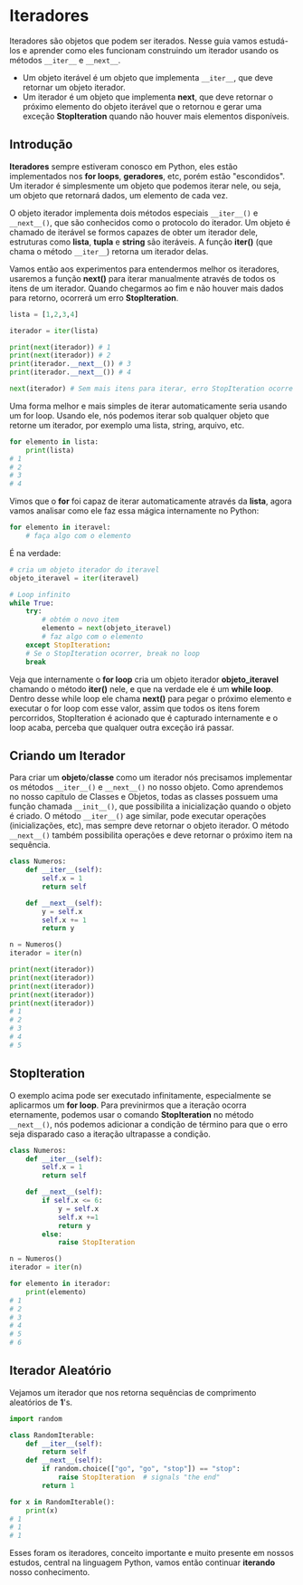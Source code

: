 # Iteradores

Iteradores são objetos que podem ser iterados. Nesse guia vamos estudá-los e aprender como eles funcionam construindo um iterador usando os métodos `__iter__` e `__next__`.

- Um objeto iterável é um objeto que implementa `__iter__`, que deve retornar um objeto iterador.
- Um iterador é um objeto que implementa **next**, que deve retornar o próximo elemento do objeto iterável que o retornou e gerar uma exceção **StopIteration** quando não houver mais elementos disponíveis.

## Introdução

**Iteradores** sempre estiveram conosco em Python, eles estão implementados nos **for loops**, **geradores**, etc, porém estão "escondidos". Um iterador é simplesmente um objeto que podemos iterar nele, ou seja, um objeto que retornará dados, um elemento de cada vez. 

O objeto iterador implementa dois métodos especiais `__iter__()` e `__next__()`, que são conhecidos como o protocolo do iterador. Um objeto é chamado de iterável se formos capazes de obter um iterador dele, estruturas como **lista**, **tupla** e **string** são iteráveis. A função **iter()** (que chama o método `__iter__`) retorna um iterador delas.	

Vamos então aos experimentos para entendermos melhor os iteradores, usaremos a função **next()** para iterar manualmente através de todos os itens de um iterador. Quando chegarmos ao fim e não houver mais dados para retorno, ocorrerá um erro **StopIteration**.

```python
lista = [1,2,3,4]

iterador = iter(lista)

print(next(iterador)) # 1
print(next(iterador)) # 2
print(iterador.__next__()) # 3
print(iterador.__next__()) # 4

next(iterador) # Sem mais itens para iterar, erro StopIteration ocorre
```

Uma forma melhor e mais simples de iterar automaticamente seria usando um for loop. Usando ele, nós podemos iterar sob qualquer objeto que retorne um iterador, por exemplo uma lista, string, arquivo, etc.

```python
for elemento in lista:
    print(lista) 
# 1
# 2
# 3
# 4
```

Vimos que o **for** foi capaz de iterar automaticamente através da **lista**, agora vamos analisar como ele faz essa mágica internamente no Python:

```python
for elemento in iteravel:
    # faça algo com o elemento
```

É na verdade:

```python
# cria um objeto iterador do iteravel
objeto_iteravel = iter(iteravel) 

# Loop infinito
while True:
    try:
        # obtém o novo item
        elemento = next(objeto_iteravel)
	    # faz algo com o elemento
    except StopIteration:
	# Se o StopIteration ocorrer, break no loop
	break  
```

Veja que internamente o **for loop** cria um objeto iterador **objeto_iteravel** chamando o método **iter()** nele, e que na verdade ele é um **while loop**. Dentro desse while loop ele chama **next()** para pegar o próximo elemento e executar o for loop com esse valor, assim que todos os itens forem percorridos, StopIteration é acionado que é capturado internamente e o loop acaba, perceba que qualquer outra exceção irá passar.

## Criando um Iterador

Para criar um **objeto**/**classe** como um iterador nós precisamos implementar os métodos `__iter__()` e `__next__()` no nosso objeto. Como aprendemos no nosso capítulo de Classes e Objetos, todas as classes possuem uma função chamada `__init__()`, que possibilita a inicialização quando o objeto é criado. O método `__iter__()` age similar, pode executar operações (inicializações, etc), mas sempre deve retornar o objeto iterador. O método `__next__()` também possibilita operações e deve retornar o próximo item na sequência.

```python
class Numeros:
    def __iter__(self):
        self.x = 1
        return self

    def __next__(self):
        y = self.x
        self.x += 1
        return y

n = Numeros()
iterador = iter(n)

print(next(iterador))
print(next(iterador))
print(next(iterador))
print(next(iterador))
print(next(iterador))
# 1
# 2
# 3
# 4
# 5
```

## StopIteration

O exemplo acima pode ser executado infinitamente, especialmente se aplicarmos um **for loop**. Para previnirmos que a iteração ocorra eternamente, podemos usar o comando **StopIteration** no método `__next__()`, nós podemos adicionar a condição de término para que o erro seja disparado caso a iteração ultrapasse a condição.

```python
class Numeros:
    def __iter__(self):
        self.x = 1
        return self

    def __next__(self):
        if self.x <= 6:
            y = self.x
            self.x +=1
            return y
        else:
            raise StopIteration

n = Numeros()
iterador = iter(n)

for elemento in iterador:
    print(elemento)
# 1
# 2
# 3
# 4
# 5
# 6
```

## Iterador Aleatório

Vejamos um iterador que nos retorna sequências de comprimento aleatórios de **1**'s.

```python
import random

class RandomIterable:
    def __iter__(self):
        return self
    def __next__(self):
        if random.choice(["go", "go", "stop"]) == "stop":
            raise StopIteration  # signals "the end"
        return 1

for x in RandomIterable():
	print(x)
# 1
# 1
# 1
```

Esses foram os iteradores, conceito importante e muito presente em nossos estudos, central na linguagem Python, vamos então continuar **iterando** nosso conhecimento.